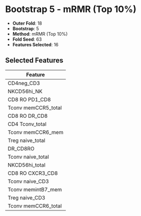 # Bootstrap 5 - mRMR (Top 10%)

- **Outer Fold**: 18
- **Bootstrap**: 5
- **Method**: mRMR (Top 10%)
- **Fold Seed**: 63
- **Features Selected**: 16

## Selected Features

| Feature |
|---------|
| CD4neg_CD3 |
| NKCD56hi_NK |
| CD8 RO PD1_CD8 |
| Tconv memCCR5_total |
| CD8 RO DR_CD8 |
| CD4 Tconv_total |
| Tconv memCCR6_mem |
| Treg naive_total |
| DR_CD8RO |
| Tconv naive_total |
| NKCD56hi_total |
| CD8 RO CXCR3_CD8 |
| Tconv naive_CD3 |
| Tconv memintB7_mem |
| Treg naive_CD3 |
| Tconv memCCR6_total |
